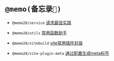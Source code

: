 <!--
 * @Author: 邱狮杰
 * @Date: 2023-01-06 13:48:02
 * @LastEditTime: 2023-02-08 15:31:31
 * @Description: 
 * @FilePath: /memo/README.md
-->

# `@memo(备忘录📕)`

- `@memo28/service` [请求最佳实践](packages/service/README.md)

- `@memo28/utils` [常用函数助手](packages/utils/README.md)

- `@memo28/vitebuild` [vite常用插件封装](packages/viteBuild/README.md)
 
- `@memo28/vite-plugin-meta` [通过配置生成meta标签](packages/vite-plugin-meta/README.md)
